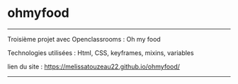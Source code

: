 # ohmyfood

---
Troisième projet avec Openclassrooms : Oh my food

Technologies utilisées : Html, CSS, keyframes, mixins, variables

lien du site :
https://melissatouzeau22.github.io/ohmyfood/

---
